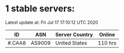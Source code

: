 # 1 stable servers:

Latest update at: Fri Jul 17 17:10:12 UTC 2020

| ID | ASN | Server Country | Online |
| -- | --- | -------------- | ------ |
| #.CAA8 | AS9009 | United States | 110 hrs |

